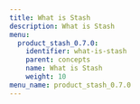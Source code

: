 ```yaml
---
title: What is Stash
description: What is Stash
menu:
  product_stash_0.7.0:
    identifier: what-is-stash
    parent: concepts
    name: What is Stash
    weight: 10
menu_name: product_stash_0.7.0
---
```


